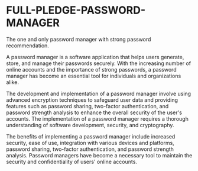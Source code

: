 # FULL-PLEDGE-PASSWORD-MANAGER
The one and only password manager with strong password recommendation.

A password manager is a software application that helps users generate, store, and manage their passwords securely. With the increasing number of online accounts and the importance of strong passwords, a password manager has become an essential tool for individuals and organizations alike.

The development and implementation of a password manager involve using advanced encryption techniques to safeguard user data and providing features such as password sharing, two-factor authentication, and password strength analysis to enhance the overall security of the user's accounts. The implementation of a password manager requires a thorough understanding of software development, security, and cryptography.

The benefits of implementing a password manager include increased security, ease of use, integration with various devices and platforms, password sharing, two-factor authentication, and password strength analysis. Password managers have become a necessary tool to maintain the security and confidentiality of users' online accounts.

